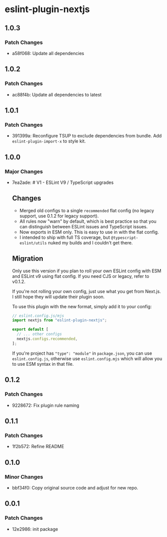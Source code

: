 # eslint-plugin-nextjs

## 1.0.3

### Patch Changes

- a58f068: Update all dependencies

## 1.0.2

### Patch Changes

- ac88f4b: Update all dependencies to latest

## 1.0.1

### Patch Changes

- 391399a: Reconfigure TSUP to exclude dependencies from bundle. Add `eslint-plugin-import-x` to style kit.

## 1.0.0

### Major Changes

- 7ea2ade: # V1 - ESLint V9 / TypeScript upgrades

  ## Changes

  - Merged old configs to a single `recommended` flat config (no legacy support, use 0.1.2 for legacy support).
  - All rules now "warn" by default, which is best practice so that you can distinguish between ESLint issues and TypeScript issues.
  - Now exports in ESM only. This is easy to use in with the flat config.
  - I intended to ship with full TS coverage, but `@typescript-eslint/utils` nuked my builds and I couldn't get there.

  ## Migration

  Only use this version if you plan to roll your own ESLint config with ESM and ESLint v9 using flat config. If you need CJS or legacy, refer to v0.1.2.

  If you're not rolling your own config, just use what you get from Next.js. I still hope they will update their plugin soon.

  To use this plugin with the new format, simply add it to your config:

  ```js
  // eslint.config.js/mjs
  import nextjs from "eslint-plugin-nextjs";

  export default [
    // ... other configs
    nextjs.configs.recommended,
  ];
  ```

  If you're project has `"type": "module"` in `package.json`, you can use `eslint.config.js`, otherwise use `eslint.config.mjs` which will allow you to use ESM syntax in that file.

## 0.1.2

### Patch Changes

- 9228672: Fix plugin rule naming

## 0.1.1

### Patch Changes

- 1f2b572: Refine README

## 0.1.0

### Minor Changes

- bbf34f0: Copy original source code and adjust for new repo.

## 0.0.1

### Patch Changes

- 12e2986: init package

